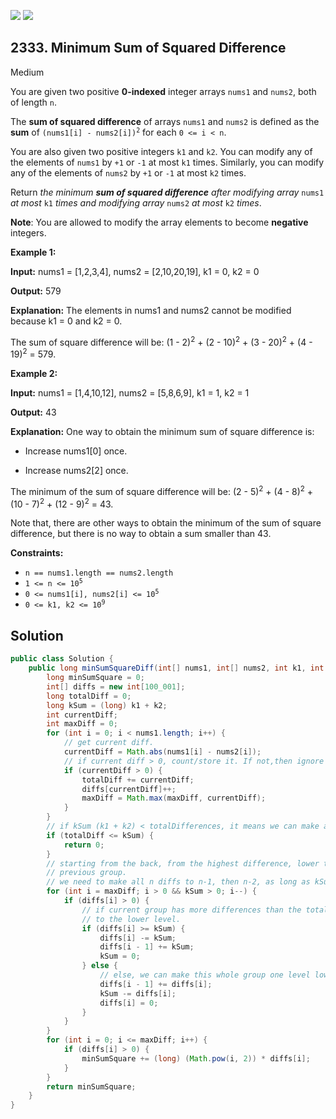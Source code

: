 [![](https://img.shields.io/github/stars/javadev/LeetCode-in-Java?label=Stars&style=flat-square)](https://github.com/javadev/LeetCode-in-Java)
[![](https://img.shields.io/github/forks/javadev/LeetCode-in-Java?label=Fork%20me%20on%20GitHub%20&style=flat-square)](https://github.com/javadev/LeetCode-in-Java/fork)

## 2333\. Minimum Sum of Squared Difference

Medium

You are given two positive **0-indexed** integer arrays `nums1` and `nums2`, both of length `n`.

The **sum of squared difference** of arrays `nums1` and `nums2` is defined as the **sum** of <code>(nums1[i] - nums2[i])<sup>2</sup></code> for each `0 <= i < n`.

You are also given two positive integers `k1` and `k2`. You can modify any of the elements of `nums1` by `+1` or `-1` at most `k1` times. Similarly, you can modify any of the elements of `nums2` by `+1` or `-1` at most `k2` times.

Return _the minimum **sum of squared difference** after modifying array_ `nums1` _at most_ `k1` _times and modifying array_ `nums2` _at most_ `k2` _times_.

**Note**: You are allowed to modify the array elements to become **negative** integers.

**Example 1:**

**Input:** nums1 = [1,2,3,4], nums2 = [2,10,20,19], k1 = 0, k2 = 0

**Output:** 579

**Explanation:** The elements in nums1 and nums2 cannot be modified because k1 = 0 and k2 = 0.

The sum of square difference will be: (1 - 2)<sup>2</sup> \+ (2 - 10)<sup>2</sup> \+ (3 - 20)<sup>2</sup> \+ (4 - 19)<sup>2</sup> = 579. 

**Example 2:**

**Input:** nums1 = [1,4,10,12], nums2 = [5,8,6,9], k1 = 1, k2 = 1

**Output:** 43

**Explanation:** One way to obtain the minimum sum of square difference is:

- Increase nums1[0] once.

- Increase nums2[2] once.

The minimum of the sum of square difference will be: (2 - 5)<sup>2</sup> \+ (4 - 8)<sup>2</sup> \+ (10 - 7)<sup>2</sup> \+ (12 - 9)<sup>2</sup> = 43.

Note that, there are other ways to obtain the minimum of the sum of square difference, but there is no way to obtain a sum smaller than 43.

**Constraints:**

*   `n == nums1.length == nums2.length`
*   <code>1 <= n <= 10<sup>5</sup></code>
*   <code>0 <= nums1[i], nums2[i] <= 10<sup>5</sup></code>
*   <code>0 <= k1, k2 <= 10<sup>9</sup></code>

## Solution

```java
public class Solution {
    public long minSumSquareDiff(int[] nums1, int[] nums2, int k1, int k2) {
        long minSumSquare = 0;
        int[] diffs = new int[100_001];
        long totalDiff = 0;
        long kSum = (long) k1 + k2;
        int currentDiff;
        int maxDiff = 0;
        for (int i = 0; i < nums1.length; i++) {
            // get current diff.
            currentDiff = Math.abs(nums1[i] - nums2[i]);
            // if current diff > 0, count/store it. If not,then ignore it.
            if (currentDiff > 0) {
                totalDiff += currentDiff;
                diffs[currentDiff]++;
                maxDiff = Math.max(maxDiff, currentDiff);
            }
        }
        // if kSum (k1 + k2) < totalDifferences, it means we can make all numbers/differences 0s
        if (totalDiff <= kSum) {
            return 0;
        }
        // starting from the back, from the highest difference, lower that group one by one to the
        // previous group.
        // we need to make all n diffs to n-1, then n-2, as long as kSum allows it.
        for (int i = maxDiff; i > 0 && kSum > 0; i--) {
            if (diffs[i] > 0) {
                // if current group has more differences than the totalK, we can only move k of them
                // to the lower level.
                if (diffs[i] >= kSum) {
                    diffs[i] -= kSum;
                    diffs[i - 1] += kSum;
                    kSum = 0;
                } else {
                    // else, we can make this whole group one level lower.
                    diffs[i - 1] += diffs[i];
                    kSum -= diffs[i];
                    diffs[i] = 0;
                }
            }
        }
        for (int i = 0; i <= maxDiff; i++) {
            if (diffs[i] > 0) {
                minSumSquare += (long) (Math.pow(i, 2)) * diffs[i];
            }
        }
        return minSumSquare;
    }
}
```